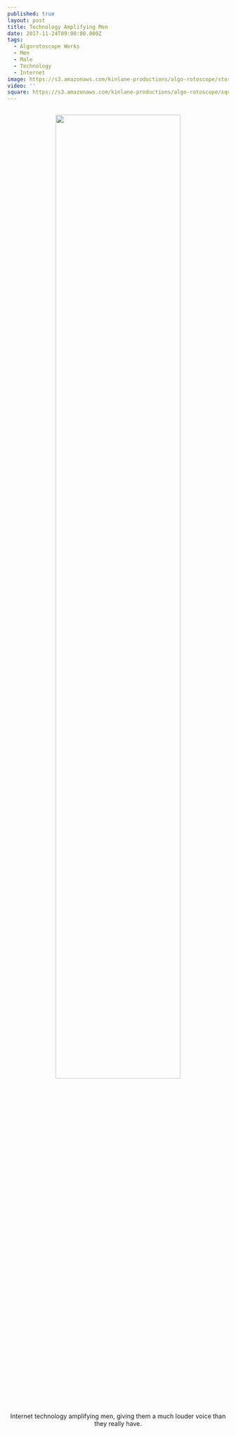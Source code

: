 ```yaml
---
published: true
layout: post
title: Technology Amplifying Men
date: 2017-11-24T09:00:00.000Z
tags:
  - Algorotoscope Works
  - Men
  - Male
  - Technology
  - Internet
image: https://s3.amazonaws.com/kinlane-productions/algo-rotoscope/stories-new/statue-face-open-mouth_copper_circuit.png
video: ''
square: https://s3.amazonaws.com/kinlane-productions/algo-rotoscope/square/statue-face-open-mouth_copper_circuit_square.png
---
```

<p align="center"><img src="{{ page.image }}" width="75%" style="padding: 15px;" /></p>
<center>Internet technology amplifying men, giving them a much louder voice than they really have.</center>
